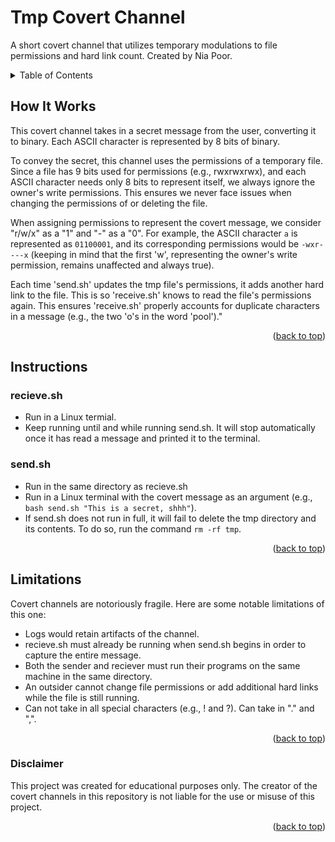 # Tmp Covert Channel
A short covert channel that utilizes temporary modulations to file permissions and hard link count. Created by Nia Poor.

<!-- TABLE OF CONTENTS -->
<details>
  <summary>Table of Contents</summary>
  <ol>
    <li><a href="#How-It-Works">How It Works</a></li>
    <li><a href="#Instructions">Instructions</a></li>
    <li><a href="#Limitations">Limitations</a></li>
  </ol>
</details>

## How It Works

This covert channel takes in a secret message from the user, converting it to binary. Each ASCII character is represented by 8 bits of binary.

To convey the secret, this channel uses the permissions of a temporary file. Since a file has 9 bits used for permissions (e.g., rwxrwxrwx), and each ASCII character needs only 8 bits to represent itself, we always ignore the owner's write permissions. This ensures we never face issues when changing the permissions of or deleting the file.

When assigning permissions to represent the covert message, we consider "r/w/x" as a "1" and "-" as a "0". For example, the ASCII character `a` is represented as `01100001`, and its corresponding permissions would be `-wxr----x` (keeping in mind that the first 'w', representing the owner's write permission, remains unaffected and always true).

Each time 'send.sh' updates the tmp file's permissions, it adds another hard link to the file. This is so 'receive.sh' knows to read the file's permissions again. This ensures 'receive.sh' properly accounts for duplicate characters in a message (e.g., the two 'o's in the word 'pool')."

<p align="right">(<a href="#top">back to top</a>)</p>






## Instructions

### recieve.sh
* Run in a Linux termial.
* Keep running until and while running send.sh. It will stop automatically once it has read a message and printed it to the terminal.

### send.sh
* Run in the same directory as recieve.sh
* Run in a Linux terminal with the covert message as an argument (e.g., `bash send.sh "This is a secret, shhh"`).
* If send.sh does not run in full, it will fail to delete the tmp directory and its contents. To do so, run the command `rm -rf tmp`.

<p align="right">(<a href="#top">back to top</a>)</p>






## Limitations

Covert channels are notoriously fragile. Here are some notable limitations of this one:

* Logs would retain artifacts of the channel.
* recieve.sh must already be running when send.sh begins in order to capture the entire message.
* Both the sender and reciever must run their programs on the same machine in the same directory.
* An outsider cannot change file permissions or add additional hard links while the file is still running.
* Can not take in all special characters (e.g., ! and ?). Can take in "." and ",".

<p align="right">(<a href="#top">back to top</a>)</p>



### Disclaimer
This project was created for educational purposes only. The creator of the covert channels in this repository is not liable for the use or misuse of this project.

<p align="right">(<a href="#top">back to top</a>)</p>
